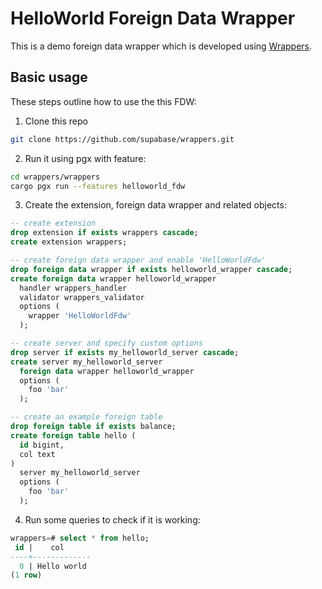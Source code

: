 # HelloWorld Foreign Data Wrapper

This is a demo foreign data wrapper which is developed using [Wrappers](https://github.com/supabase/wrappers).

## Basic usage

These steps outline how to use the this FDW:

1. Clone this repo

```bash
git clone https://github.com/supabase/wrappers.git
```

2. Run it using pgx with feature:

```bash
cd wrappers/wrappers
cargo pgx run --features helloworld_fdw
```

3. Create the extension, foreign data wrapper and related objects:

```sql
-- create extension
drop extension if exists wrappers cascade;
create extension wrappers;

-- create foreign data wrapper and enable 'HelloWorldFdw'
drop foreign data wrapper if exists helloworld_wrapper cascade;
create foreign data wrapper helloworld_wrapper
  handler wrappers_handler
  validator wrappers_validator
  options (
    wrapper 'HelloWorldFdw'
  );

-- create server and specify custom options
drop server if exists my_helloworld_server cascade;
create server my_helloworld_server
  foreign data wrapper helloworld_wrapper
  options (
    foo 'bar'
  );

-- create an example foreign table
drop foreign table if exists balance;
create foreign table hello (
  id bigint,
  col text
)
  server my_helloworld_server
  options (
    foo 'bar'
  );
```

4. Run some queries to check if it is working:

```sql
wrappers=# select * from hello;
 id |    col
----+-------------
  0 | Hello world
(1 row)
```



